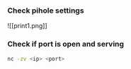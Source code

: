 ### Check pihole settings
![[print1.png]]

### Check if port is open and serving
```sh
nc -zv <ip> <port>
```